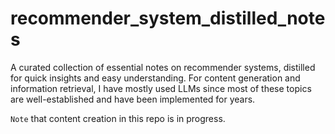 # recommender_system_distilled_notes
A curated collection of essential notes on recommender systems, distilled for quick insights and easy understanding. For content generation and information retrieval, I have mostly used LLMs since most of these topics are well-established and have been implemented for years. 
   
   `Note` that content creation in this repo is in progress.
